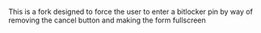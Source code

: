 This is a fork designed to force the user to enter a bitlocker pin by way of removing the cancel button and making the form fullscreen
